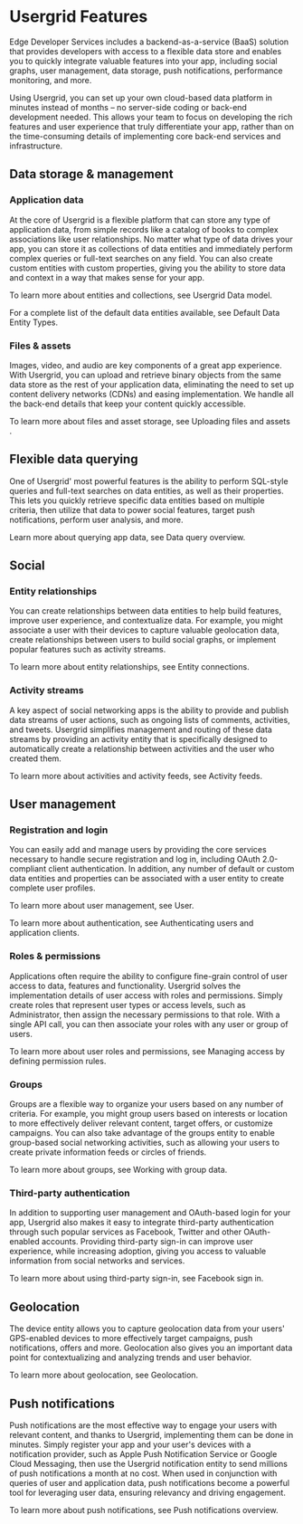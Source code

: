 # Usergrid Features

Edge Developer Services includes a backend-as-a-service (BaaS) solution that provides developers with access to a flexible data store and enables you to quickly integrate valuable features into your app, including social graphs, user management, data storage, push notifications, performance monitoring, and more.

Using Usergrid, you can set up your own cloud-based data platform in minutes instead of months – no server-side coding or back-end development needed. This allows your team to focus on developing the rich features and user experience that truly differentiate your app, rather than on the time-consuming details of implementing core back-end services and infrastructure.

## Data storage & management

### Application data

At the core of Usergrid is a flexible platform that can store any type of application data, from simple records like a catalog of books to complex associations like user relationships. No matter what type of data drives your app, you can store it as collections of data entities and immediately perform complex queries or full-text searches on any field. You can also create custom entities with custom properties, giving you the ability to store data and context in a way that makes sense for your app.

To learn more about entities and collections, see Usergrid Data model.

For a complete list of the default data entities available, see Default Data Entity Types.

### Files & assets

Images, video, and audio are key components of a great app experience. With Usergrid, you can upload and retrieve binary objects from the same data store as the rest of your application data, eliminating the need to set up content delivery networks (CDNs) and easing implementation. We handle all the back-end details that keep your content quickly accessible.

To learn more about files and asset storage, see Uploading files and assets .

## Flexible data querying

One of Usergrid' most powerful features is the ability to perform SQL-style queries and full-text searches on data entities, as well as their properties. This lets you quickly retrieve specific data entities based on multiple criteria, then utilize that data to power social features, target push notifications, perform user analysis, and more.

Learn more about querying app data, see Data query overview.

## Social

### Entity relationships

You can create relationships between data entities to help build features, improve user experience, and contextualize data. For example, you might associate a user with their devices to capture valuable geolocation data, create relationships between users to build social graphs, or implement popular features such as activity streams.

To learn more about entity relationships, see Entity connections.

### Activity streams

A key aspect of social networking apps is the ability to provide and publish data streams of user actions, such as ongoing lists of comments, activities, and tweets. Usergrid simplifies management and routing of these data streams by providing an activity entity that is specifically designed to automatically create a relationship between activities and the user who created them.

To learn more about activities and activity feeds, see Activity feeds.

## User management

### Registration and login

You can easily add and manage users by providing the core services necessary to handle secure registration and log in, including OAuth 2.0-compliant client authentication. In addition, any number of default or custom data entities and properties can be associated with a user entity to create complete user profiles.

To learn more about user management, see User.

To learn more about authentication, see Authenticating users and application clients.

### Roles & permissions

Applications often require the ability to configure fine-grain control of user access to data, features and functionality. Usergrid solves the implementation details of user access with roles and permissions. Simply create roles that represent user types or access levels, such as Administrator, then assign the necessary permissions to that role. With a single API call, you can then associate your roles with any user or group of users.

To learn more about user roles and permissions, see Managing access by defining permission rules.

### Groups

Groups are a flexible way to organize your users based on any number of criteria. For example, you might group users based on interests or location to more effectively deliver relevant content, target offers, or customize campaigns. You can also take advantage of the groups entity to enable group-based social networking activities, such as allowing your users to create private information feeds or circles of friends.

To learn more about groups, see Working with group data.

### Third-party authentication

In addition to supporting user management and OAuth-based login for your app, Usergrid also makes it easy to integrate third-party authentication through such popular services as Facebook, Twitter and other OAuth-enabled accounts. Providing third-party sign-in can improve user experience, while increasing adoption, giving you access to valuable information from social networks and services.

To learn more about using third-party sign-in, see Facebook sign in.

## Geolocation

The device entity allows you to capture geolocation data from your users' GPS-enabled devices to more effectively target campaigns, push notifications, offers and more. Geolocation also gives you an important data point for contextualizing and analyzing trends and user behavior.

To learn more about geolocation, see Geolocation.

## Push notifications

Push notifications are the most effective way to engage your users with relevant content, and thanks to Usergrid, implementing them can be done in minutes. Simply register your app and your user's devices with a notification provider, such as Apple Push Notification Service or Google Cloud Messaging, then use the Usergrid notification entity to send millions of push notifications a month at no cost. When used in conjunction with queries of user and application data, push notifications become a powerful tool for leveraging user data, ensuring relevancy and driving engagement.

To learn more about push notifications, see Push notifications overview.

